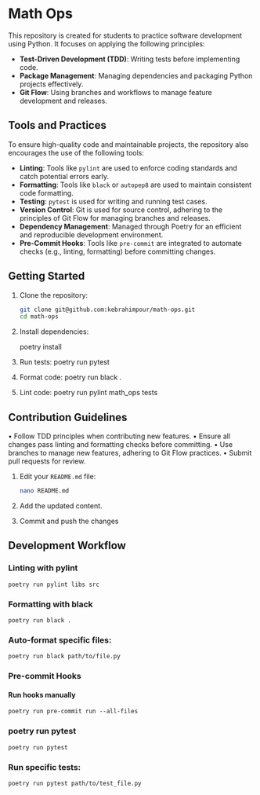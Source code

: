 # Math Ops

This repository is created for students to practice software development using Python. It focuses on applying the following principles:

- **Test-Driven Development (TDD)**: Writing tests before implementing code.
- **Package Management**: Managing dependencies and packaging Python projects effectively.
- **Git Flow**: Using branches and workflows to manage feature development and releases.

## Tools and Practices

To ensure high-quality code and maintainable projects, the repository also encourages the use of the following tools:

- **Linting**: Tools like `pylint` are used to enforce coding standards and catch potential errors early.
- **Formatting**: Tools like `black` or `autopep8` are used to maintain consistent code formatting.
- **Testing**: `pytest` is used for writing and running test cases.
- **Version Control**: Git is used for source control, adhering to the principles of Git Flow for managing branches and releases.
- **Dependency Management**: Managed through Poetry for an efficient and reproducible development environment.
- **Pre-Commit Hooks**: Tools like `pre-commit` are integrated to automate checks (e.g., linting, formatting) before committing changes.

## Getting Started

1. Clone the repository:

   ```bash
   git clone git@github.com:kebrahimpour/math-ops.git
   cd math-ops

2. Install dependencies:

    poetry install

3. Run tests:
    poetry run pytest

4. Format code:
    poetry run black .

5. Lint code:
    poetry run pylint math_ops tests

## Contribution Guidelines

 • Follow TDD principles when contributing new features.
 • Ensure all changes pass linting and formatting checks before committing.
 • Use branches to manage new features, adhering to Git Flow practices.
 • Submit pull requests for review.

1. Edit your `README.md` file:

   ```bash
   nano README.md

2. Add the updated content.

3. Commit and push the changes


## Development Workflow

### Linting with pylint
    poetry run pylint libs src

### Formatting with black
    poetry run black .

### Auto-format specific files:
    poetry run black path/to/file.py

### Pre-commit Hooks
#### Run hooks manually
    poetry run pre-commit run --all-files


### poetry run pytest
    poetry run pytest

### Run specific tests:
    poetry run pytest path/to/test_file.py
